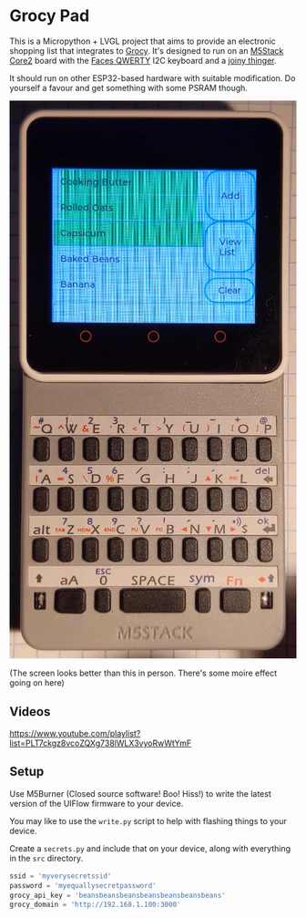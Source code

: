 # Grocy Pad

This is a Micropython + LVGL project that aims to provide an electronic shopping list that integrates to
[Grocy](https://github.com/grocy/grocy). It's designed to run on an [M5Stack Core2](https://www.aliexpress.com/item/1005001664431732.html) board with the [Faces QWERTY](https://www.aliexpress.com/item/4001317282096.html) I2C keyboard and a [joiny thinger](https://www.aliexpress.com/item/4000370323525.html).

It should run on other ESP32-based hardware with suitable modification. Do yourself a favour and get something with some PSRAM though.


![Demonstration of grocy pad running on hardware](img/grocy_pad_image.png "Grocy pad demo")

(The screen looks better than this in person. There's some moire effect going on here)

## Videos

https://www.youtube.com/playlist?list=PLT7ckgz8vcoZQXg738lWLX3vyoRwWtYmF

## Setup

Use M5Burner (Closed source software! Boo! Hiss!) to write the latest version of the UIFlow firmware to your device.

You may like to use the `write.py` script to help with flashing things to your device.

Create a `secrets.py` and include that on your device, along with everything in the `src` directory.

```python
ssid = 'myverysecretssid'
password = 'myequallysecretpassword'
grocy_api_key = 'beansbeansbeansbeansbeansbeansbeans'
grocy_domain = 'http://192.168.1.100:3000'
```
